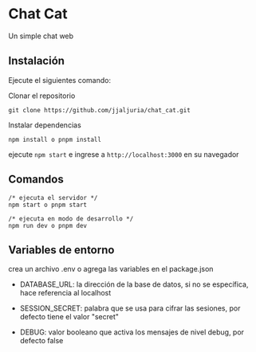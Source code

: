# Chat Cat

Un simple chat web

## Instalación

Ejecute el siguientes comando:

Clonar el repositorio
```
git clone https://github.com/jjaljuria/chat_cat.git
```
Instalar dependencias
```
npm install o pnpm install
```
ejecute `npm start` e ingrese a `http://localhost:3000` en su navegador
## Comandos
```
/* ejecuta el servidor */ 
npm start o pnpm start

/* ejecuta en modo de desarrollo */
npm run dev o pnpm dev
```

## Variables de entorno
crea un archivo .env o agrega las variables en el package.json

* DATABASE_URL: la dirección de la base de datos, si no se específica, hace referencia al localhost

* SESSION_SECRET: palabra que se usa para cifrar las sesiones, por defecto tiene el valor "secret"

* DEBUG: valor booleano que activa los mensajes de nivel debug, por defecto false
